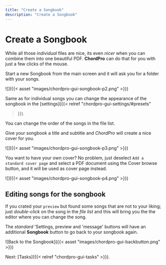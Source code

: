 ```yaml
---
title: "Create a Songbook"
description: "Create a Songbook"
---
```


# Create a Songbook

While all those *individual* files are nice, its even *nicer* when you can combine them into one beautiful PDF. **ChordPro** can do that for you with just a few clicks of the mouse.

Start a new Songbook from the main screen and it will ask you for a
folder with your songs.

![]({{< asset "images/chordpro-gui-songbook-p2.png" >}})

Same as for individual songs you can change the appearance of the
songbook in the [settings]({{< relref "chordpro-gui-settings/#presets"
>}}).

You can change the order of the songs in the file list.

Give your songbook a title and subtitle and *ChordPro* will create a
nice cover for you.

![]({{< asset "images/chordpro-gui-songbook-p3.png" >}})

You want to have your own cover? No problem, just deselect `Add a
standard cover page` and select a PDF document using the Cover browse
button, and it will be used as cover page instead.

![]({{< asset "images/chordpro-gui-songbook-p4.png" >}})

## Editing songs for the songbook

If you crated your `preview` but found some songs that are not to your liking; just *double-click* on the song in the *file list* and this will bring you the the editor where you can change the song.

The *standard* 'Settings, preview and 'message' buttons will have an additional **Songbook** button to go back to your songbook again.

![Back to the Songbook]({{< asset "images/chordpro-gui-backbutton.png" >}})

Next: [Tasks]({{< relref "chordpro-gui-tasks" >}}).
